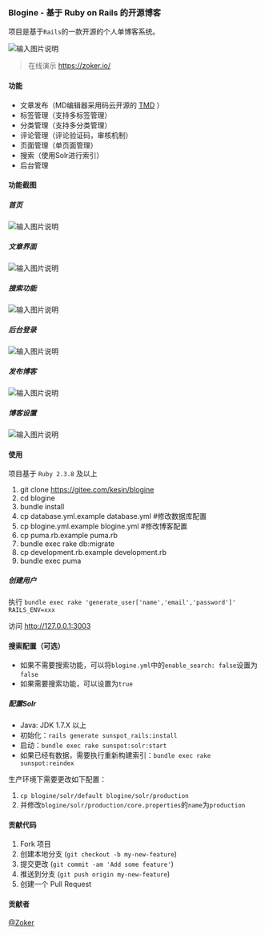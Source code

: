 ### Blogine - 基于 Ruby on Rails 的开源博客

项目是基于`Rails`的一款开源的个人单博客系统。


![输入图片说明](https://zoker.io/logo-425.svg "在这里输入图片标题")

> 在线演示 https://zoker.io/ 

#### 功能

- 文章发布（MD编辑器采用码云开源的 [TMD](https://gitee.com/benhail/thinker-md) ）
- 标签管理（支持多标签管理）
- 分类管理（支持多分类管理）
- 评论管理（评论验证码，审核机制）
- 页面管理（单页面管理）
- 搜索（使用Solr进行索引）
- 后台管理

#### 功能截图
##### 首页

![输入图片说明](https://images.gitee.com/uploads/images/2020/0405/131057_033152b7_62561.png "屏幕截图.png")

##### 文章界面

![输入图片说明](https://images.gitee.com/uploads/images/2020/0405/131157_4e613208_62561.png "屏幕截图.png")

##### 搜索功能

![输入图片说明](https://images.gitee.com/uploads/images/2020/0405/131227_b2367e3a_62561.png "屏幕截图.png")

##### 后台登录

![输入图片说明](https://images.gitee.com/uploads/images/2020/0405/132330_e58a5ed0_62561.png "屏幕截图.png")

##### 发布博客

![输入图片说明](https://git.oschina.net/uploads/images/2017/1002/132227_281b730a_62561.png "屏幕截图.png")

##### 博客设置

![输入图片说明](https://git.oschina.net/uploads/images/2017/1002/132237_9d31e9c4_62561.png "屏幕截图.png")

#### 使用

项目基于 `Ruby 2.3.8` 及以上

1. git clone https://gitee.com/kesin/blogine
2. cd blogine
3. bundle install
4. cp database.yml.example database.yml  #修改数据库配置
5. cp blogine.yml.example blogine.yml  #修改博客配置
6. cp puma.rb.example puma.rb
7. bundle exec rake db:migrate
8. cp development.rb.example development.rb
9. bundle exec puma

##### 创建用户

执行 `bundle exec rake 'generate_user['name','email','password']' RAILS_ENV=xxx`

访问 http://127.0.0.1:3003

#### 搜索配置（可选）
- 如果不需要搜索功能，可以将`blogine.yml`中的`enable_search: false`设置为`false`
- 如果需要搜索功能，可以设置为`true`

##### 配置Solr
- Java: JDK 1.7.X 以上
- 初始化：`rails generate sunspot_rails:install`
- 启动：`bundle exec rake sunspot:solr:start`
- 如果已经有数据，需要执行重新构建索引：`bundle exec rake sunspot:reindex`

生产环境下需要更改如下配置：
1. `cp blogine/solr/default blogine/solr/production`
2. 并修改`blogine/solr/production/core.properties`的`name`为`production`

#### 贡献代码

1. Fork 项目
2. 创建本地分支 (`git checkout -b my-new-feature`)
3. 提交更改 (`git commit -am 'Add some feature'`)
4. 推送到分支 (`git push origin my-new-feature`)
5. 创建一个 Pull Request

#### 贡献者

[@Zoker](https://zoker.io)